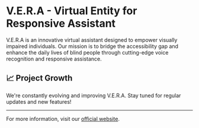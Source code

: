 # V.E.R.A - Virtual Entity for Responsive Assistant

V.E.R.A is an innovative virtual assistant designed to empower visually impaired individuals. Our mission is to bridge the accessibility gap and enhance the daily lives of blind people through cutting-edge voice recognition and responsive assistance.

## 📈 Project Growth

We're constantly evolving and improving V.E.R.A. Stay tuned for regular updates and new features!

---

For more information, visit our [official website](https://vera-ai.my.id).
